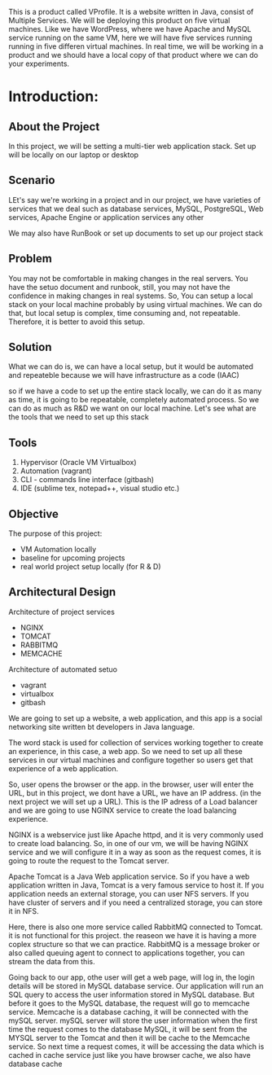 This is a product called VProfile. It is a website written in Java, consist of Multiple Services. We will be deploying this product on five virtual machines. 
Like we have WordPress, where we have Apache and MySQL service running on the same VM, here we will have five services running running in five differen virtual machines.
In real time, we will be working in a product and we should have a local copy of that product where we can do your experiments.

# Introduction:

## About the Project
In this project, we will be setting a multi-tier web application stack. Set up will be locally on our laptop or desktop

## Scenario
LEt's say we're working in a project and in our project, we have varieties of services that we deal such as database services, MySQL, PostgreSQL, Web services, 
Apache Engine or application services any other 

We may also have RunBook or set up documents to set up our project stack

## Problem

You may not be comfortable in making changes in the real servers. You have the setuo document and runbook, still, you may not have the confidence in making changes in real systems. So, You can setup a local stack on your local machine probably by using virtual machines. We can do that, but local setup is complex, time consuming and, not repeatable. Therefore, it is better to avoid this setup.

## Solution
 What we can do is, we can have a local setup, but it would be automated and repeateble because we will have infrastructure as a code (IAAC)
 
 so if we have a code to set up the entire stack locally, we can do it as many as time, it is going to be repeatable, completely automated process. So we can do as much as R&D we want on our local machine. Let's see what are the tools that we need to set up this stack
 
 ## Tools
 1. Hypervisor (Oracle VM Virtualbox)
 2. Automation (vagrant)
 3. CLI - commands line interface (gitbash)
 4. IDE (sublime tex, notepad++, visual studio etc.)

## Objective
The purpose of this project:
- VM Automation locally
- baseline for upcoming projects
- real world project setup locally (for R & D)

## Architectural Design
Architecture of project services
- NGINX
- TOMCAT
- RABBITMQ
- MEMCACHE

Architecture of automated setuo
- vagrant
- virtualbox
- gitbash

We are going to set up a website, a web application, and this app is a social networking site written bt developers in Java language.

The word stack is used for collection of services working together to create an experience, in this case, a web app. So we need to set up all these services in our virtual machines and configure together so users get that experience of a web application.

So, user opens the browser or the app. in the browser, user will enter the URL, but in this project, we dont have a URL, we have an IP address. (in the next project we will set up a URL). This is the IP adress of a Load balancer and we are going to use NGINX service to create the load balancing experience.

NGINX is a webservice just like Apache httpd, and it is very commonly used to create load balancing. So, in one of our vm, we will be having NGINX service and we will configure it in a way as soon as the request comes, it is going to route the request to the Tomcat server.

Apache Tomcat is a Java Web application service. So if you have a web application written in Java, Tomcat is a very famous service to host it. If you application needs an external storage, you can user NFS servers. If you have cluster of servers and if you need a centralized storage, you can store it in NFS.

Here, there is also one more service called RabbitMQ connected to Tomcat. it is not functional for this project. the reaseon we have it is having a more coplex structure so that we can practice. RabbitMQ is a message broker or also called queuing agent to connect to applications together, you can stream the data from this.

Going back to our app, othe user will get a web page, will log in, the login details will be stored in MySQL database service. Our application will run an SQL query to access the user information stored in MySQL database. But before it goes to the MySQL database, the request will go to memcache service. Memcache is a database caching, it will be connected with the mySQL server. mySQL server will store the user information when the first time the request comes to the database MySQL, it will be sent from the MYSQL server to the Tomcat and then it will be cache to the Memcache service. So next time a request comes, it will be accessing the data which is cached in cache service just like you have browser cache, we also have database cache
